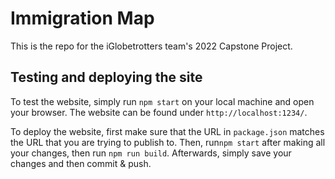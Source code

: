 # Immigration Map

This is the repo for the iGlobetrotters team's 2022 Capstone Project.

## Testing and deploying the site

To test the website, simply run `npm start` on your local machine and open your browser. The website can be found under `http://localhost:1234/`. 

To deploy the website, first make sure that the URL in `package.json` matches the URL that you are trying to publish to. Then, run`npm start` after making all your changes, then run `npm run build`. Afterwards, simply save your changes and then commit & push. 
